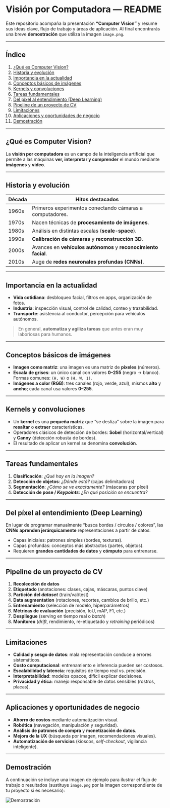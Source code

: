 # Visión por Computadora — README

Este repositorio acompaña la presentación **“Computer Vision”** y resume sus ideas clave, flujo de trabajo y áreas de aplicación. Al final encontrarás una breve **demostración** que utiliza la imagen `image.png`.

---

## Índice
1. [¿Qué es Computer Vision?](#qué-es-computer-vision)
2. [Historia y evolución](#historia-y-evolución)
3. [Importancia en la actualidad](#importancia-en-la-actualidad)
4. [Conceptos básicos de imágenes](#conceptos-básicos-de-imágenes)
5. [Kernels y convoluciones](#kernels-y-convoluciones)
6. [Tareas fundamentales](#tareas-fundamentales)
7. [Del píxel al entendimiento (Deep Learning)](#del-píxel-al-entendimiento-deep-learning)
8. [Pipeline de un proyecto de CV](#pipeline-de-un-proyecto-de-cv)
9. [Limitaciones](#limitaciones)
10. [Aplicaciones y oportunidades de negocio](#aplicaciones-y-oportunidades-de-negocio)
11. [Demostración](#demostración)

---

## ¿Qué es Computer Vision?
La **visión por computadora** es un campo de la inteligencia artificial que permite a las máquinas **ver, interpretar y comprender** el mundo mediante **imágenes** y **video**.

---

## Historia y evolución
| Década | Hitos destacados |
|---|---|
| 1960s | Primeros experimentos conectando cámaras a computadores. |
| 1970s | Nacen técnicas de **procesamiento de imágenes**. |
| 1980s | Análisis en distintas escalas (**scale-space**). |
| 1990s | **Calibración de cámaras** y **reconstrucción 3D**. |
| 2000s | Avances en **vehículos autónomos** y **reconocimiento facial**. |
| 2010s | Auge de **redes neuronales profundas (CNNs)**. |

---

## Importancia en la actualidad
- **Vida cotidiana**: desbloqueo facial, filtros en apps, organización de fotos.
- **Industria**: inspección visual, control de calidad, conteo y trazabilidad.
- **Transporte**: asistencia al conductor, percepción para vehículos autónomos.
> En general, **automatiza y agiliza tareas** que antes eran muy laboriosas para humanos.

---

## Conceptos básicos de imágenes
- **Imagen como matriz**: una imagen es una matriz de **pixeles** (números).
- **Escala de grises**: un único canal con valores **0–255** (negro → blanco). Formas comunes: `(H, W)` o `(H, W, 1)`.
- **Imágenes a color (RGB)**: tres canales (rojo, verde, azul), mismos **alto** y **ancho**; cada canal usa valores **0–255**.

---

## Kernels y convoluciones
- Un **kernel** es una **pequeña matriz** que “se desliza” sobre la imagen para **resaltar** o **extraer** características.
- Operadores clásicos de detección de bordes: **Sobel** (horizontal/vertical) y **Canny** (detección robusta de bordes).
- El resultado de aplicar un kernel se denomina **convolución**.

---

## Tareas fundamentales
1. **Clasificación**: *¿Qué hay en la imagen?*
2. **Detección de objetos**: *¿Dónde está?* (cajas delimitadoras)
3. **Segmentación**: *¿Cómo se ve exactamente?* (máscaras por píxel)
4. **Detección de pose / *Keypoints***: *¿En qué posición se encuentra?*

---

## Del píxel al entendimiento (Deep Learning)
En lugar de programar manualmente “busca bordes / círculos / colores”, las **CNNs** **aprenden jerárquicamente** representaciones a partir de datos:
- Capas iniciales: patrones simples (bordes, texturas).
- Capas profundas: conceptos más abstractos (partes, objetos).
- Requieren **grandes cantidades de datos** y **cómputo** para entrenarse.

---

## Pipeline de un proyecto de CV
1. **Recolección de datos**  
2. **Etiquetado** (anotaciones: clases, cajas, máscaras, puntos clave)  
3. **Partición del *dataset*** (train/val/test)  
4. **Data augmentation** (rotaciones, recortes, cambios de brillo, etc.)  
5. **Entrenamiento** (selección de modelo, hiperparámetros)  
6. **Métricas de evaluación** (precisión, IoU, mAP, F1, etc.)  
7. **Despliegue** (serving en tiempo real o *batch*)  
8. **Monitoreo** (*drift*, rendimiento, re-etiquetado y *retraining* periódicos)

---

## Limitaciones
- **Calidad y sesgo de datos**: mala representación conduce a errores sistemáticos.
- **Costo computacional**: entrenamiento e inferencia pueden ser costosos.
- **Escalabilidad y latencia**: requisitos de tiempo real vs. precisión.
- **Interpretabilidad**: modelos opacos, difícil explicar decisiones.
- **Privacidad y ética**: manejo responsable de datos sensibles (rostros, placas).

---

## Aplicaciones y oportunidades de negocio
- **Ahorro de costos** mediante automatización visual.
- **Robótica** (navegación, manipulación y seguridad).
- **Análisis de patrones de compra** y **monetización de datos**.
- **Mejora de la UX** (búsqueda por imagen, recomendaciones visuales).
- **Automatización de servicios** (kioscos, *self-checkout*, vigilancia inteligente).

---

## Demostración
A continuación se incluye una imagen de ejemplo para ilustrar el flujo de trabajo o resultados (sustituye `image.png` por la imagen correspondiente de tu proyecto si es necesario):

![Demostración](image.png)


